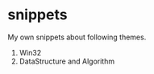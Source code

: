 snippets
========

My own snippets about following themes.

1. Win32
2. DataStructure and Algorithm
